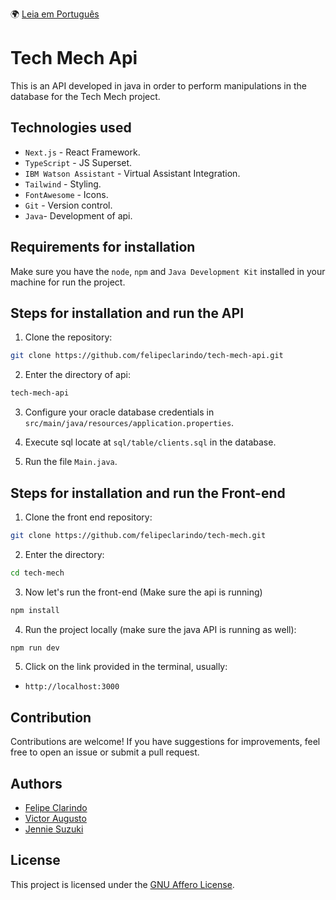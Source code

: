 🌍 [Leia em Português](README.pt-BR.md)

# Tech Mech Api

This is an API developed in java in order to perform manipulations in the database for the Tech Mech project.

## Technologies used

- `Next.js` - React Framework.
- `TypeScript` - JS Superset.
- `IBM Watson Assistant` - Virtual Assistant Integration.
- `Tailwind` - Styling.
- `FontAwesome` - Icons.
- `Git` - Version control.
- `Java`- Development of api.

## Requirements for installation

Make sure you have the `node`, `npm` and `Java Development Kit` installed in your machine for run the project.

## Steps for installation and run the API

1. Clone the repository:

```bash
git clone https://github.com/felipeclarindo/tech-mech-api.git
```

2. Enter the directory of api:

```bash
tech-mech-api
```

3. Configure your oracle database credentials in `src/main/java/resources/application.properties`.

4. Execute sql locate at `sql/table/clients.sql` in the database.

5. Run the file `Main.java`.

## Steps for installation and run the Front-end

1. Clone the front end repository:

```bash
git clone https://github.com/felipeclarindo/tech-mech.git
```

2. Enter the directory:

```bash
cd tech-mech
```

3. Now let's run the front-end (Make sure the api is running)

```bash
npm install
```

4. Run the project locally (make sure the java API is running as well):

```bash
npm run dev
```

5. Click on the link provided in the terminal, usually:

- `http://localhost:3000`

## Contribution

Contributions are welcome! If you have suggestions for improvements, feel free to open an issue or submit a pull request.

## Authors

- [Felipe Clarindo](https://github.com/felipeclarindo)
- [Victor Augusto](https://github.com/victoraugustogfavaro)
- [Jennie Suzuki](https://github.com/jenniesuzuki)

## License

This project is licensed under the [GNU Affero License](https://www.gnu.org/licenses/agpl-3.0.html).
